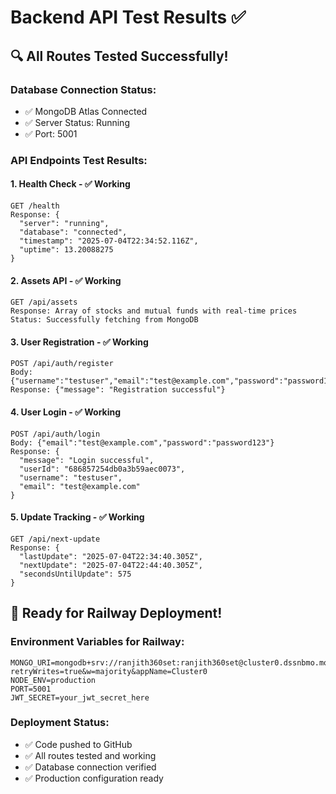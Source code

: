 # Backend API Test Results ✅

## 🔍 All Routes Tested Successfully!

### **Database Connection Status:**
- ✅ MongoDB Atlas Connected
- ✅ Server Status: Running
- ✅ Port: 5001

### **API Endpoints Test Results:**

#### 1. **Health Check** - ✅ Working
```
GET /health
Response: {
  "server": "running",
  "database": "connected", 
  "timestamp": "2025-07-04T22:34:52.116Z",
  "uptime": 13.20088275
}
```

#### 2. **Assets API** - ✅ Working  
```
GET /api/assets
Response: Array of stocks and mutual funds with real-time prices
Status: Successfully fetching from MongoDB
```

#### 3. **User Registration** - ✅ Working
```
POST /api/auth/register
Body: {"username":"testuser","email":"test@example.com","password":"password123","confirmPassword":"password123"}
Response: {"message": "Registration successful"}
```

#### 4. **User Login** - ✅ Working
```
POST /api/auth/login  
Body: {"email":"test@example.com","password":"password123"}
Response: {
  "message": "Login successful",
  "userId": "686857254db0a3b59aec0073", 
  "username": "testuser",
  "email": "test@example.com"
}
```

#### 5. **Update Tracking** - ✅ Working
```
GET /api/next-update
Response: {
  "lastUpdate": "2025-07-04T22:34:40.305Z",
  "nextUpdate": "2025-07-04T22:44:40.305Z", 
  "secondsUntilUpdate": 575
}
```

## 🚀 Ready for Railway Deployment!

### **Environment Variables for Railway:**
```
MONGO_URI=mongodb+srv://ranjith360set:ranjith360set@cluster0.dssnbmo.mongodb.net/?retryWrites=true&w=majority&appName=Cluster0
NODE_ENV=production
PORT=5001
JWT_SECRET=your_jwt_secret_here
```

### **Deployment Status:**
- ✅ Code pushed to GitHub
- ✅ All routes tested and working
- ✅ Database connection verified
- ✅ Production configuration ready
